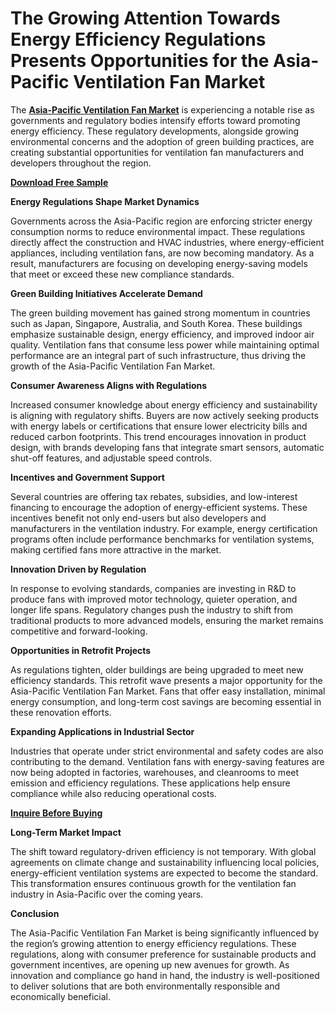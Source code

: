 # The Growing Attention Towards Energy Efficiency Regulations Presents Opportunities for the Asia-Pacific Ventilation Fan Market

The **[Asia-Pacific Ventilation Fan Market](https://www.nextmsc.com/report/asia-pacific-ventilation-fan-market)** is experiencing a notable rise as governments and regulatory bodies intensify efforts toward promoting energy efficiency. These regulatory developments, alongside growing environmental concerns and the adoption of green building practices, are creating substantial opportunities for ventilation fan manufacturers and developers throughout the region.

**[Download Free Sample](https://www.nextmsc.com/asia-pacific-ventilation-fan-market/request-sample)**

**Energy Regulations Shape Market Dynamics**

Governments across the Asia-Pacific region are enforcing stricter energy consumption norms to reduce environmental impact. These regulations directly affect the construction and HVAC industries, where energy-efficient appliances, including ventilation fans, are now becoming mandatory. As a result, manufacturers are focusing on developing energy-saving models that meet or exceed these new compliance standards.

**Green Building Initiatives Accelerate Demand**

The green building movement has gained strong momentum in countries such as Japan, Singapore, Australia, and South Korea. These buildings emphasize sustainable design, energy efficiency, and improved indoor air quality. Ventilation fans that consume less power while maintaining optimal performance are an integral part of such infrastructure, thus driving the growth of the Asia-Pacific Ventilation Fan Market.

**Consumer Awareness Aligns with Regulations**

Increased consumer knowledge about energy efficiency and sustainability is aligning with regulatory shifts. Buyers are now actively seeking products with energy labels or certifications that ensure lower electricity bills and reduced carbon footprints. This trend encourages innovation in product design, with brands developing fans that integrate smart sensors, automatic shut-off features, and adjustable speed controls.

**Incentives and Government Support**

Several countries are offering tax rebates, subsidies, and low-interest financing to encourage the adoption of energy-efficient systems. These incentives benefit not only end-users but also developers and manufacturers in the ventilation industry. For example, energy certification programs often include performance benchmarks for ventilation systems, making certified fans more attractive in the market.

**Innovation Driven by Regulation**

In response to evolving standards, companies are investing in R&D to produce fans with improved motor technology, quieter operation, and longer life spans. Regulatory changes push the industry to shift from traditional products to more advanced models, ensuring the market remains competitive and forward-looking.

**Opportunities in Retrofit Projects**

As regulations tighten, older buildings are being upgraded to meet new efficiency standards. This retrofit wave presents a major opportunity for the Asia-Pacific Ventilation Fan Market. Fans that offer easy installation, minimal energy consumption, and long-term cost savings are becoming essential in these renovation efforts.

**Expanding Applications in Industrial Sector**

Industries that operate under strict environmental and safety codes are also contributing to the demand. Ventilation fans with energy-saving features are now being adopted in factories, warehouses, and cleanrooms to meet emission and efficiency regulations. These applications help ensure compliance while also reducing operational costs.

**[Inquire Before Buying](https://www.nextmsc.com/asia-pacific-ventilation-fan-market/inquire-before-buying)**

**Long-Term Market Impact**

The shift toward regulatory-driven efficiency is not temporary. With global agreements on climate change and sustainability influencing local policies, energy-efficient ventilation systems are expected to become the standard. This transformation ensures continuous growth for the ventilation fan industry in Asia-Pacific over the coming years.

**Conclusion**

The Asia-Pacific Ventilation Fan Market is being significantly influenced by the region’s growing attention to energy efficiency regulations. These regulations, along with consumer preference for sustainable products and government incentives, are opening up new avenues for growth. As innovation and compliance go hand in hand, the industry is well-positioned to deliver solutions that are both environmentally responsible and economically beneficial.
